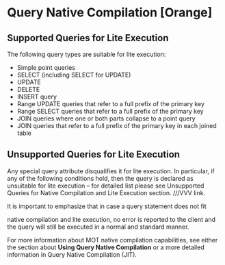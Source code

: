 # Query Native Compilation \[Orange\]<a name="EN-US_TOPIC_0257867385"></a>

## Supported Queries for Lite Execution<a name="en-us_topic_0257720400_section0405145461417"></a>

The following query types are suitable for lite execution:

-   Simple point queries
-   SELECT \(including SELECT for UPDATE\)
-   UPDATE
-   DELETE
-   INSERT query
-   Range UPDATE queries that refer to a full prefix of the primary key
-   Range SELECT queries that refer to a full prefix of the primary key
-   JOIN queries where one or both parts collapse to a point query
-   JOIN queries that refer to a full prefix of the primary key in each joined table

## Unsupported Queries for Lite Execution<a name="en-us_topic_0257720400_section1546482311513"></a>

Any special query attribute disqualifies it for lite execution. In particular, if any of the following conditions hold, then the query is declared as unsuitable for lite execution – for detailed list please see Unsupported Queries for Native Compilation and Lite Execution section. ///VVV link.

It is important to emphasize that in case a query statement does not fit

native compilation and lite execution, no error is reported to the client and the query will still be executed in a normal and standard manner.

For more information about MOT native compilation capabilities, see either the section about  **Using Query Native Compilation**  or a more detailed information in Query Native Compilation \(JIT\).

